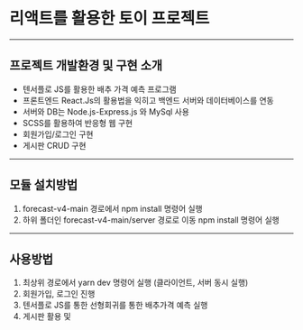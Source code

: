 # 리액트를 활용한 토이 프로젝트
---
## 프로젝트 개발환경 및 구현 소개
  + 텐서플로 JS를 활용한 배추 가격 예측 프로그램
  + 프론트엔드 React.Js의 활용법을 익히고 백엔드 서버와 데이터베이스를 연동
  + 서버와 DB는 Node.js-Express.js 와 MySql 사용
  + SCSS를 활용하여 반응형 웹 구현
  + 회원가입/로그인 구현
  + 게시판 CRUD 구현
  
---
## 모듈 설치방법
  1. forecast-v4-main 경로에서 npm install 명령어 실행
  2. 하위 폴더인 forecast-v4-main/server 경로로 이동 npm install 명령어 실행 
---
## 사용방법
  1. 최상위 경로에서 yarn dev 명령어 실행 (클라이언트, 서버 동시 실행)
  2. 회원가입, 로그인 진행
  3. 텐서플로 JS를 통한 선형회귀를 통한 배추가격 예측 실행
  4. 게시판 활용 및 
  
